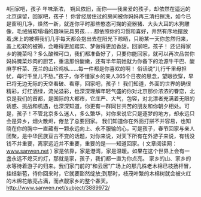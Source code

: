 #回家吧，孩子
年味渐浓， 朔风依旧，而你——我亲爱的孩子，却依然在遥远的北京逗留，回家吧，孩子！
你曾经居住过的房间被你妈妈再三清扫擦洗，如今已是窗明几净，焕然一新，就连你平时那些憨态可掬的瓷器猪、大头大耳的木狗雕像，毛绒绒软塌塌的趣味玩具男孩......都依照你的习惯和喜好，井然有序地摆放着;床上的被褥我们几乎每天都会抱出去在阳光下晾晒，只盼某一天你忽然归来，盖上松软的被褥，会睡得更加踏实、梦做得更加香甜。回家吧，孩子！
还记得家乡的腌菜吗？多么酸辣可口，我们都准备好了，只要你能回家，就可以再次品尝你妈妈腌菜炒肉的厨艺，重温那份酸嫩，还有半年前她就为你备下的沧源牛干巴、酸麻芋杆菜、茂兰的山珍鸡枞......每一件都是你喜欢的啊！
俗话说“儿行千里母担忧，母行千里儿不愁。”孩子，你不懂家乡的亲人365个日夜的思念，望眼欲穿，早已将无边无际的天空看破、看穿，回家吧，孩子！
我们知道，外面的世界的确很精彩，灯红酒绿，流光溢彩，也深深理解年轻气盛的你对北京那价浓浓的眷恋，北京是我们的首都，是国际的大都市，它庄严、大气，包容，对北漂者充满着无限的诱惑、挑战和机遇，也深深知道，你更有一群同甘共苦的朋友和你朝夕相处。可是，孩子！不管北京多么迷人，多么繁华，对你来说它只是逐梦的地方，却永远只会是异乡，烟火散烬，倦怠了总要回家。
我们知道你在外面打拼不并容易，也知晓在你的胸中一直藏有一颗永远向上、永不服输的心，可是孩子，春节回家与亲人团聚，是中华民族亘古不变的话题，对你来说，对天下所有在外游子来说，有钱没钱不并重要，离家远近并不重要，重要的是——知道回家。( 文章阅读网：www.sanwen.net )
家是依靠，家是港湾，家是温暖。如果在这个世界上会有一盏永远不熄灭的灯，那就是家，孩子，我们都一直为你点亮。
家乡的山、家乡的水等待着游子的归来。我们家门前的“和云居”广场上的那几株老木棉已枝扬杆冒，挂结新苞，待你回来时，它就要豁然绽放;到那时，枝茂叶繁的木棉树就会被火红的木棉花敞亮占满，而点靓家乡的整个春天。
http://www.sanwen.net/subject/3889972/
